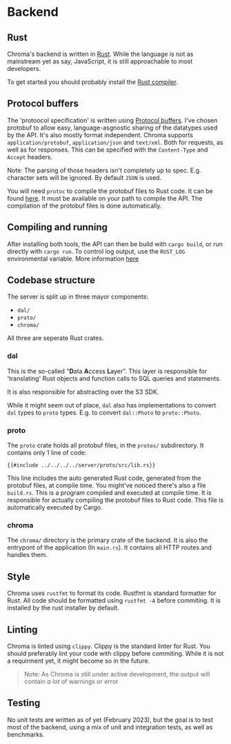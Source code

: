 # Backend 

## Rust

Chroma's backend is written in [Rust](https://rust-lang.org).
While the language is not as mainstream yet as say, JavaScript, it is
still approachable to most developers.

To get started you should probably install the [Rust compiler](https://www.rust-lang.org/tools/install).

## Protocol buffers

The 'protoocol specification' is written using [Protocol buffers](https://protobuf.dev/).
I've chosen protobuf to allow easy, language-asgnostic sharing of the datatypes used by the API.
It's also mostly format independent. Chroma supports `application/protobuf`, `application/json` and `text/xml`. Both for requests, as well as 
for responses. This can be specified with the `Content-Type` and `Accept` headers.

Note: The parsing of those headers isn't completely up to spec. E.g. character sets will 
be ignored. By default `JSON` is used.

You will need `protoc` to compile the protobuf files to Rust code. It can be found [here](https://github.com/protocolbuffers/protobuf/releases/latest). It must be available on your path to compile the API.
The compilation of the protobuf files is done automatically.

## Compiling and running

After installing both tools, the API can then be build with `cargo build`, or run directly with `cargo run`.
To control log output, use the `RUST_LOG` environmental variable. More information [here](https://docs.rs/tracing-subscriber/latest/tracing_subscriber/struct.EnvFilter.html#directives)

## Codebase structure

The server is split up in three mayor components:
- `dal/`
- `proto/`
- `chroma/`

All three are seperate Rust crates.

### dal

This is the so-called "**D**ata **A**ccess **L**ayer". This layer
is responsible for 'translating' Rust objects and function calls to SQL queries and statements.

It is also responsible for abstracting over the S3 SDK.

While it might seem out of place, `dal` also has implementations to convert `dal` types to `proto` types.
E.g. to convert `dal::Photo` to `proto::Photo`.

### proto

The `proto` crate holds all protobuf files, in the `protos/` subdirectory.
It contains only 1 line of code:
```rust,no_run,noplayground
{{#include ../../../../server/proto/src/lib.rs}}
```
This line includes the auto generated Rust code, generated from the protobuf files, at compile time.
You might've noticed there's also a file `build.rs`. This is a program compiled and executed at compile time.
It is responsible for actually compiling the protobuf files to Rust code. This file is automatically executed by Cargo.

### chroma

The `chroma/` directory is the primary crate of the backend. It is also the entrypont of the application (In `main.rs`).
It contains all HTTP routes and handles them.

## Style

Chroma uses `rustfmt` to format its code. Rustfmt is standard formatter for Rust.
All code should be formatted using `rustfmt -A` before commiting.
It is installed by the rust installer by default.

## Linting

Chroma is linted using `clippy`. Clippy is the standard linter for Rust.
You should preferably lint your code with clippy before commiting.
While it is not a requirment yet, it might become so in the future.

> Note: As Chroma is still under active development, the output will contain *a lot* of warnings or error

## Testing

No unit tests are written as of yet (February 2023), but the goal is to test most of the backend,
using a mix of unit and integration tests, as well as benchmarks.